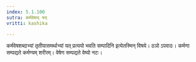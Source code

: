 ```yaml
---
index: 5.1.100
sutra: कर्मवेषाद् यत्
vritti: kashika

---
```

कर्मवेषशब्दाभ्यां तृतीयासमर्थाभ्यां यत् प्रत्ययो भवति सम्पादिनि इत्येतस्मिन् विषये। ठञो ऽपवादः। कर्मणा सम्पद्यते कर्मण्यम् शरीरम्। वेषेण सम्पद्यते वेष्यो नटः।